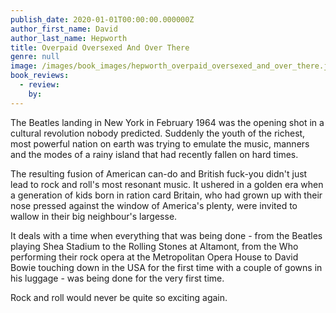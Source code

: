 ```yaml
---
publish_date: 2020-01-01T00:00:00.000000Z
author_first_name: David
author_last_name: Hepworth
title: Overpaid Oversexed And Over There
genre: null
image: /images/book_images/hepworth_overpaid_oversexed_and_over_there.jpg
book_reviews:
  - review: 
    by: 
---
```

The Beatles landing in New York in February 1964 was the opening shot in a cultural revolution nobody predicted. Suddenly the youth of the richest, most powerful nation on earth was trying to emulate the music, manners and the modes of a rainy island that had recently fallen on hard times.

The resulting fusion of American can-do and British fuck-you didn't just lead to rock and roll's most resonant music. It ushered in a golden era when a generation of kids born in ration card Britain, who had grown up with their nose pressed against the window of America's plenty, were invited to wallow in their big neighbour's largesse.

It deals with a time when everything that was being done - from the Beatles playing Shea Stadium to the Rolling Stones at Altamont, from the Who performing their rock opera at the Metropolitan Opera House to David Bowie touching down in the USA for the first time with a couple of gowns in his luggage - was being done for the very first time.

Rock and roll would never be quite so exciting again.